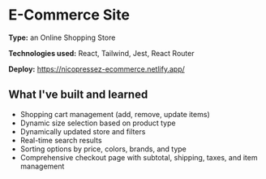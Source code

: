 # E-Commerce Site

**Type:** an Online Shopping Store

**Technologies used:**  React, Tailwind, Jest, React Router

**Deploy:** https://nicopressez-ecommerce.netlify.app/

## What I've built and learned

- Shopping cart management (add, remove, update items)
- Dynamic size selection based on product type
- Dynamically updated store and filters
- Real-time search results
- Sorting options by price, colors, brands, and type
- Comprehensive checkout page with subtotal, shipping, taxes, and item management
